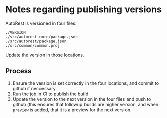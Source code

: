 # Notes regarding publishing versions

AutoRest is versioned in four files:


``` text
./VERSION
./src/autorest-core/package.json
./src/autorest/package.json
./src/common/common.proj
```

Update the version in those locations.

## Process 
1. Ensure the version is set correctly in the four locations, and commit to github if neccessary.
2. Run the job in CI to publish the build
3. Update the version to the next version in the four files and push to github (this ensures that followup builds are higher version, and when `-preview` is added, that it is a preview for the next version.

